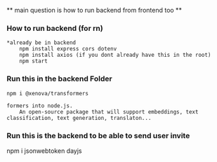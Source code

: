 ** main question is how to run backend from frontend too **

### How to run backend (for rn)
```
*already be in backend
    npm install express cors dotenv
    npm install axios (if you dont already have this in the root)
    npm start
```


### Run this in the backend Folder
    npm i @xenova/transformers

```This is for the chatbot --> will connect to the library that brings Hugging Face trans
formers into node.js. 
    An open-source package that will support embeddings, text classification, text generation, translaton... 
```

### Run this is the backend to be able to send user invite
npm i jsonwebtoken dayjs

